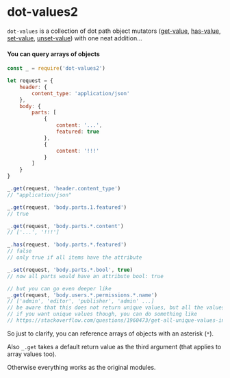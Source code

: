 dot-values2
===========
`dot-values` is a collection of dot path object mutators ([get-value](https://www.npmjs.com/package/get-value), [has-value](https://www.npmjs.com/package/has-value), [set-value](https://www.npmjs.com/package/set-value), [unset-value](https://www.npmjs.com/package/unset-value)) with one neat addition...

#### You can query arrays of objects

```js
const _ = require('dot-values2')

let request = {
	header: {
    	content_type: 'application/json'
    },
    body: {
    	parts: [
	        {
            	content: '...',
                featured: true
            },
            {
            	content: '!!!'
            }
        ]
    }
}

_.get(request, 'header.content_type')
// "application/json"

_.get(request, 'body.parts.1.featured')
// true

_.get(request, 'body.parts.*.content')
// ['...', '!!!']

_.has(request, 'body.parts.*.featured')
// false
// only true if all items have the attribute

_.set(request, 'body.parts.*.bool', true)
// now all parts would have an attribute bool: true

// but you can go even deeper like
_.get(request, 'body.users.*.permissions.*.name')
// ['admin', 'editor', 'publisher', 'admin' ...]
// be aware that this does not return unique values, but all the values in order
// if you want unique values though, you can do something like
// https://stackoverflow.com/questions/1960473/get-all-unique-values-in-an-array-remove-duplicates
```

So just to clarify, you can reference arrays of objects with an asterisk (`*`).

Also `_.get` takes a default return value as the third argument (that applies to array values too).

Otherwise everything works as the original modules.
